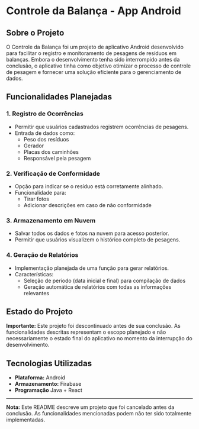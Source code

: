 # Controle da Balança - App Android

## Sobre o Projeto

O Controle da Balança foi um projeto de aplicativo Android desenvolvido para facilitar o registro e monitoramento de pesagens de resíduos em balanças. Embora o desenvolvimento tenha sido interrompido antes da conclusão, o aplicativo tinha como objetivo otimizar o processo de controle de pesagem e fornecer uma solução eficiente para o gerenciamento de dados.

## Funcionalidades Planejadas

### 1. Registro de Ocorrências
- Permitir que usuários cadastrados registrem ocorrências de pesagens.
- Entrada de dados como:
  - Peso dos resíduos
  - Gerador
  - Placas dos caminhões
  - Responsável pela pesagem

### 2. Verificação de Conformidade
- Opção para indicar se o resíduo está corretamente alinhado.
- Funcionalidade para:
  - Tirar fotos
  - Adicionar descrições em caso de não conformidade

### 3. Armazenamento em Nuvem
- Salvar todos os dados e fotos na nuvem para acesso posterior.
- Permitir que usuários visualizem o histórico completo de pesagens.

### 4. Geração de Relatórios
- Implementação planejada de uma função para gerar relatórios.
- Características:
  - Seleção de período (data inicial e final) para compilação de dados
  - Geração automática de relatórios com todas as informações relevantes

## Estado do Projeto

**Importante:** Este projeto foi descontinuado antes de sua conclusão. As funcionalidades descritas representam o escopo planejado e não necessariamente o estado final do aplicativo no momento da interrupção do desenvolvimento.

## Tecnologias Utilizadas

- **Plataforma:** Android
- **Armazenamento:** Firabase
- **Programação** Java + React
---

**Nota:** Este README descreve um projeto que foi cancelado antes da conclusão. As funcionalidades mencionadas podem não ter sido totalmente implementadas.
